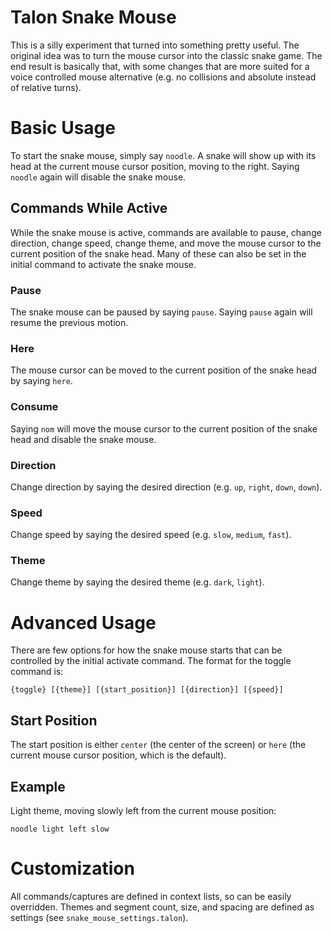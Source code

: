 # Talon Snake Mouse

This is a silly experiment that turned into something pretty useful.  The original idea was to turn the mouse cursor into the classic snake game.  The end result is basically that, with some changes that are more suited for a voice controlled mouse alternative (e.g. no collisions and absolute instead of relative turns).

# Basic Usage
To start the snake mouse, simply say `noodle`.  A snake will show up with its head at the current mouse cursor position, moving to the right.  Saying `noodle` again will disable the snake mouse.

## Commands While Active
While the snake mouse is active, commands are available to pause, change direction, change speed, change theme, and move the mouse cursor to the current position of the snake head.  Many of these can also be set in the initial command to activate the snake mouse.

### Pause
The snake mouse can be paused by saying `pause`.  Saying `pause` again will resume the previous motion.

### Here
The mouse cursor can be moved to the current position of the snake head by saying `here`.

### Consume
Saying `nom` will move the mouse cursor to the current position of the snake head and disable the snake mouse.

### Direction
Change direction by saying the desired direction (e.g. `up`, `right`, `down`, `down`).

### Speed
Change speed by saying the desired speed (e.g. `slow`, `medium`, `fast`).

### Theme
Change theme by saying the desired theme (e.g. `dark`, `light`).

# Advanced Usage
There are few options for how the snake mouse starts that can be controlled by the initial activate command.  The format for the toggle command is:
```
{toggle} [{theme}] [{start_position}] [{direction}] [{speed}]
```

## Start Position
The start position is either `center` (the center of the screen) or `here` (the  current mouse cursor position, which is the default).

## Example

Light theme, moving slowly left from the current mouse position:
```
noodle light left slow
```

# Customization
All commands/captures are defined in context lists, so can be easily overridden.  Themes and segment count, size, and spacing are defined as settings (see `snake_mouse_settings.talon`).
